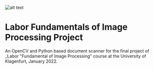 ![alt text](http://url/to/img.png)

# Labor Fundamentals of Image Processing Project
An OpenCV and Python based document scanner for the final project of _Labor "Fundamental of Image Processing" course at the University of Klagenfurt, January 2022.
